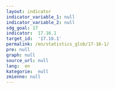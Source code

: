 ```yaml
---
layout: indicator
indicator_variable_1: null
indicator_variable_2: null
sdg_goal: 17
indicator:  17.16.1
target_id:  '17.16.1'
permalink: /en/statistics_glob/17-16-1/
pre: null
graph: null
source_url: null
lang:  en
kategorie:  null
zmienne: null
---
```

